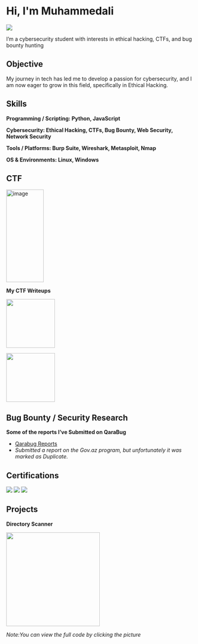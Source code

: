 # Hi, I'm Muhammedali
<a href="https://linkedin.com/in/mehemmedeli"><img src="https://img.shields.io/badge/-LinkedIn-0072b1?&style=for-the-badge&logo=linkedin&logoColor=white" /></a>


I’m a cybersecurity student with interests in ethical hacking, CTFs, and bug bounty hunting

## Objective

My journey in tech has led me to develop a passion for cybersecurity, and I am now eager to grow in this field, specifically in Ethical Hacking.

## Skills

**Programming / Scripting: Python, JavaScript**

**Cybersecurity: Ethical Hacking, CTFs, Bug Bounty, Web Security, Network Security**

**Tools / Platforms: Burp Suite, Wireshark, Metasploit, Nmap**

**OS & Environments: Linux, Windows**

## CTF
<a href="https://tryhackme.com/p/Muhammedali1"><img width="100" height="247" alt="image" src="https://github.com/user-attachments/assets/d3ee3c10-2967-4519-9d56-b9395fdc1918" /><a>

<b>My CTF Writeups</b>

<a href="https://medium.com/@muxammedhusrynzade/ignite-ctf-walkthrough-37d4fac7bc45"><img width=130 src="https://img.shields.io/badge/Medium-12100E?style=for-the-badge&logo=medium&logoColor=white" /><a>

<a href="https://medium.com/@muxammedhusrynzade/tryhackme-retro-walkthrough-154c1655a6be"><img width=130 src="https://img.shields.io/badge/Medium-12100E?style=for-the-badge&logo=medium&logoColor=white" /><a>

## Bug Bounty / Security Research
**Some of the reports I’ve Submitted on QaraBug**
- [Qarabug Reports](Certificates/qarabug.png)
- *Submitted a report on the Gov.az program, but unfortunately it was marked as Duplicate.*

## Certifications
<a href="Certificates/udemy.jpg"><img src="https://img.shields.io/badge/Udemy-A435F0?style=for-the-badge&logo=Udemy&logoColor=white" /><a>
<a href="Certificates/cisco.pdf"><img src="https://img.shields.io/badge/cisco-%23049fd9.svg?style=for-the-badge&logo=cisco&logoColor=black" /><a>
<a href="Certificates/ethical-hacker.pdf"><img src="https://img.shields.io/badge/cisco-%23049fd9.svg?style=for-the-badge&logo=cisco&logoColor=black" /><a>
## Projects
**Directory Scanner**

<a href="https://github.com/Muhammedali-Sec/coding/blob/main/directory_finder.py"><img width=250 src="https://github.com/Muhammedali-Sec/coding/blob/main/scanner.png" /><a>

*Note:You can view the full code by clicking the picture*
